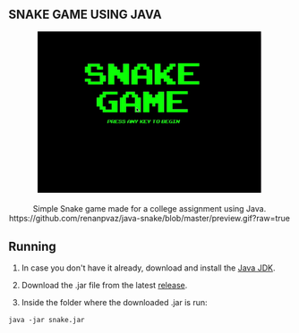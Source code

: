 ## SNAKE GAME USING JAVA
<div align="center">
  <img width="400" alt="Game Preview" src="https://github.com/renanpvaz/java-snake/raw/master/preview.gif?raw=true">
</div>

<br>

<div align="center">
  Simple Snake game made for a college assignment using Java.
  https://github.com/renanpvaz/java-snake/blob/master/preview.gif?raw=true
</div>

## Running

1. In case you don't have it already, download and install the [Java JDK](http://www.oracle.com/technetwork/java/javase/downloads/index.html).

2. Download the .jar file from the latest [release](https://github.com/renanpvaz/java-snake/releases).

3. Inside the folder where the downloaded .jar is run:

```
java -jar snake.jar
```



